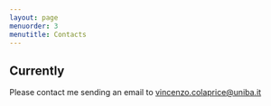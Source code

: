 ```yaml
---
layout: page
menuorder: 3
menutitle: Contacts
---
```

## Currently

Please contact me sending an email to vincenzo.colaprice@uniba.it



<!-- ### Footer

Last updated: May 2013 -->


